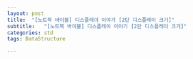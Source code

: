 ```yaml
---
layout: post
title:  "[노트북 바이블] 디스플레이 이야기 [2탄 디스플레이 크기]"
subtitle:   "[노트북 바이블] 디스플레이 이야기 [2탄 디스플레이 크기]"
categories: std
tags: DataStructure

---
```


